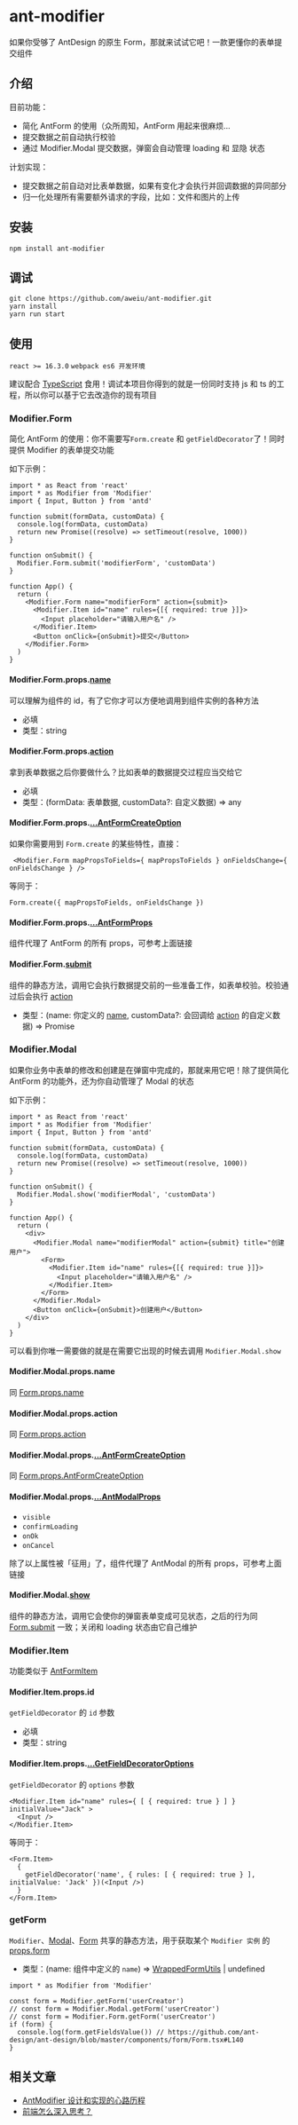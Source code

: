 # ant-modifier

如果你受够了 AntDesign 的原生 Form，那就来试试它吧！一款更懂你的表单提交组件

## 介绍

目前功能：

- 简化 AntForm 的使用（众所周知，AntForm 用起来很麻烦...
- 提交数据之前自动执行校验
- 通过 Modifier.Modal 提交数据，弹窗会自动管理 loading 和 显隐 状态

计划实现：

- 提交数据之前自动对比表单数据，如果有变化才会执行并回调数据的异同部分
- 归一化处理所有需要额外请求的字段，比如：文件和图片的上传

## 安装

```
npm install ant-modifier
```

## 调试

```
git clone https://github.com/aweiu/ant-modifier.git
yarn install
yarn run start
```

## 使用

`react >= 16.3.0` `webpack es6 开发环境`

建议配合 [TypeScript](https://www.tslang.cn/) 食用！调试本项目你得到的就是一份同时支持 js 和 ts 的工程，所以你可以基于它去改造你的现有项目

### Modifier.Form

简化 AntForm 的使用：你不需要写`Form.create` 和 `getFieldDecorator`了！同时提供 Modifier 的表单提交功能

如下示例：

```
import * as React from 'react'
import * as Modifier from 'Modifier'
import { Input, Button } from 'antd'

function submit(formData, customData) {
  console.log(formData, customData)
  return new Promise((resolve) => setTimeout(resolve, 1000))
}

function onSubmit() {
  Modifier.Form.submit('modifierForm', 'customData')
}

function App() {
  return (
    <Modifier.Form name="modifierForm" action={submit}>
      <Modifier.Item id="name" rules={[{ required: true }]}>
        <Input placeholder="请输入用户名" />
      </Modifier.Item>
      <Button onClick={onSubmit}>提交</Button>
    </Modifier.Form>
  )
}

```

#### Modifier.Form.props.[name](https://github.com/aweiu/ant-modifier/blob/master/src/Modifier/src/Container.tsx#L11)

可以理解为组件的 id，有了它你才可以方便地调用到组件实例的各种方法

- 必填
- 类型：string

#### Modifier.Form.props.[action](https://github.com/aweiu/ant-modifier/blob/master/src/Modifier/src/Container.tsx#L12)

拿到表单数据之后你要做什么？比如表单的数据提交过程应当交给它

- 必填
- 类型：(formData: 表单数据, customData?: 自定义数据) => any

#### Modifier.Form.props.[...AntFormCreateOption](<https://ant.design/components/form-cn/#Form.create(options)>)

如果你需要用到 `Form.create` 的某些特性，直接：

```
 <Modifier.Form mapPropsToFields={ mapPropsToFields } onFieldsChange={ onFieldsChange } />
```

等同于：

```
Form.create({ mapPropsToFields, onFieldsChange })
```

#### Modifier.Form.props.[...AntFormProps](https://ant.design/components/form-cn/#Form)

组件代理了 AntForm 的所有 props，可参考上面链接

#### Modifier.Form.[submit](https://github.com/aweiu/ant-modifier/blob/master/src/Modifier/src/Form.tsx#L12)

组件的静态方法，调用它会执行数据提交前的一些准备工作，如表单校验。校验通过后会执行 [action](#modifierformpropsaction)

- 类型：(name: 你定义的 [name](#modifierformpropsname), customData?: 会回调给 [action](#modifierformpropsaction) 的自定义数据) => Promise

### Modifier.Modal

如果你业务中表单的修改和创建是在弹窗中完成的，那就来用它吧！除了提供简化 AntForm 的功能外，还为你自动管理了 Modal 的状态

如下示例：

```
import * as React from 'react'
import * as Modifier from 'Modifier'
import { Input, Button } from 'antd'

function submit(formData, customData) {
  console.log(formData, customData)
  return new Promise((resolve) => setTimeout(resolve, 1000))
}

function onSubmit() {
  Modifier.Modal.show('modifierModal', 'customData')
}

function App() {
  return (
    <div>
      <Modifier.Modal name="modifierModal" action={submit} title="创建用户">
        <Form>
          <Modifier.Item id="name" rules={[{ required: true }]}>
            <Input placeholder="请输入用户名" />
          </Modifier.Item>
        </Form>
      </Modifier.Modal>
      <Button onClick={onSubmit}>创建用户</Button>
    </div>
  )
}
```

可以看到你唯一需要做的就是在需要它出现的时候去调用 `Modifier.Modal.show`

#### Modifier.Modal.props.name

同 [Form.props.name](#modifierformpropsname)

#### Modifier.Modal.props.action

同 [Form.props.action](#modifierformpropsaction)

#### Modifier.Modal.props.[...AntFormCreateOption](<https://ant.design/components/form-cn/#Form.create(options)>)

同 [Form.props.AntFormCreateOption](#modifierformpropsantformcreateoption)

#### Modifier.Modal.props.[...AntModalProps](https://ant.design/components/modal-cn/#API)

- `visible`
- `confirmLoading`
- `onOk`
- `onCancel`

除了以上属性被「征用」了，组件代理了 AntModal 的所有 props，可参考上面链接

#### Modifier.Modal.[show](https://github.com/aweiu/ant-modifier/blob/master/src/Modifier/src/Modal.tsx#L26)

组件的静态方法，调用它会使你的弹窗表单变成可见状态，之后的行为同 [Form.submit](#modifierformsubmit) 一致；关闭和 loading 状态由它自己维护

### Modifier.Item

功能类似于 [AntFormItem](https://ant.design/components/form-cn/#Form.Item)

#### Modifier.Item.props.id

`getFieldDecorator` 的 `id` 参数

- 必填
- 类型：string

#### Modifier.Item.props.[...GetFieldDecoratorOptions](<https://ant.design/components/form-cn/#getFieldDecorator(id,-options)-%E5%8F%82%E6%95%B0>)

`getFieldDecorator` 的 `options` 参数

```
<Modifier.Item id="name" rules={ [ { required: true } ] } initialValue="Jack" >
  <Input />
</Modifier.Item>
```

等同于：

```
<Form.Item>
  {
    getFieldDecorator('name', { rules: [ { required: true } ], initialValue: 'Jack' })(<Input />)
  }
</Form.Item>
```

### getForm

`Modifier`、[Modal]()、[Form]() 共享的静态方法，用于获取某个 `Modifier 实例` 的 [props.form](<https://ant.design/components/form-cn/#Form.create(options)>)

- 类型：(name: 组件中定义的 `name`) => [WrappedFormUtils](https://github.com/ant-design/ant-design/blob/master/components/form/Form.tsx#L138) | undefined

```
import * as Modifier from 'Modifier'

const form = Modifier.getForm('userCreator')
// const form = Modifier.Modal.getForm('userCreator')
// const form = Modifier.Form.getForm('userCreator')
if (form) {
  console.log(form.getFieldsValue()) // https://github.com/ant-design/ant-design/blob/master/components/form/Form.tsx#L140
}
```

## 相关文章

- [AntModifier 设计和实现的心路历程](https://zhuanlan.zhihu.com/p/64983378)
- [前端怎么深入思考？](https://www.zhihu.com/question/322385547/answer/668758964)
